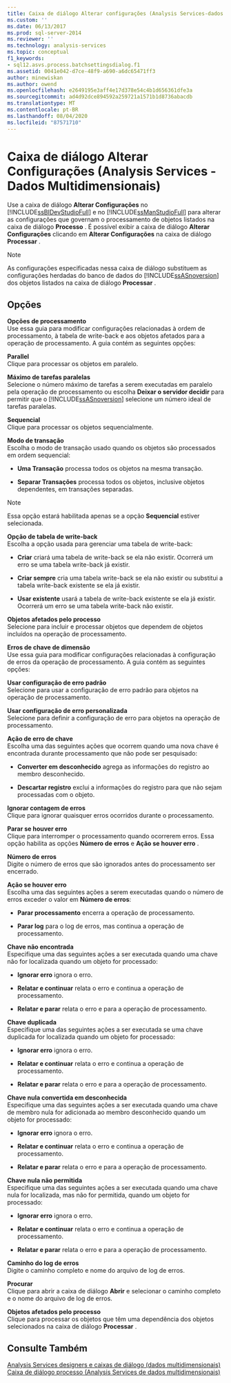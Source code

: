 ```yaml
---
title: Caixa de diálogo Alterar configurações (Analysis Services-dados multidimensionais) | Microsoft Docs
ms.custom: ''
ms.date: 06/13/2017
ms.prod: sql-server-2014
ms.reviewer: ''
ms.technology: analysis-services
ms.topic: conceptual
f1_keywords:
- sql12.asvs.process.batchsettingsdialog.f1
ms.assetid: 0041e042-d7ce-48f9-a690-a6dc65471ff3
author: minewiskan
ms.author: owend
ms.openlocfilehash: e2649195e3aff4e17d378e54c4b1d656361dfe3a
ms.sourcegitcommit: ad4d92dce894592a259721a1571b1d8736abacdb
ms.translationtype: MT
ms.contentlocale: pt-BR
ms.lasthandoff: 08/04/2020
ms.locfileid: "87571710"
---
```

# <a name="change-settings-dialog-box-analysis-services---multidimensional-data"></a>Caixa de diálogo Alterar Configurações (Analysis Services - Dados Multidimensionais)
  Use a caixa de diálogo **Alterar Configurações** no [!INCLUDE[ssBIDevStudioFull](../includes/ssbidevstudiofull-md.md)] e no [!INCLUDE[ssManStudioFull](../includes/ssmanstudiofull-md.md)] para alterar as configurações que governam o processamento de objetos listados na caixa de diálogo **Processo** . É possível exibir a caixa de diálogo **Alterar Configurações** clicando em **Alterar Configurações** na caixa de diálogo **Processar** .  
  
> [!NOTE]  
>   As configurações especificadas nessa caixa de diálogo substituem as configurações herdadas do banco de dados do [!INCLUDE[ssASnoversion](../includes/ssasnoversion-md.md)] dos objetos listados na caixa de diálogo **Processar** .  
  
## <a name="options"></a>Opções  
 **Opções de processamento**  
 Use essa guia para modificar configurações relacionadas à ordem de processamento, à tabela de write-back e aos objetos afetados para a operação de processamento. A guia contém as seguintes opções:  
  
 **Parallel**  
 Clique para processar os objetos em paralelo.  
  
 **Máximo de tarefas paralelas**  
 Selecione o número máximo de tarefas a serem executadas em paralelo pela operação de processamento ou escolha **Deixar o servidor decidir** para permitir que o [!INCLUDE[ssASnoversion](../includes/ssasnoversion-md.md)] selecione um número ideal de tarefas paralelas.  
  
 **Sequencial**  
 Clique para processar os objetos sequencialmente.  
  
 **Modo de transação**  
 Escolha o modo de transação usado quando os objetos são processados em ordem sequencial:  
  
-   **Uma Transação** processa todos os objetos na mesma transação.  
  
-   **Separar Transações** processa todos os objetos, inclusive objetos dependentes, em transações separadas.  
  
> [!NOTE]  
>   Essa opção estará habilitada apenas se a opção **Sequencial** estiver selecionada.  
  
 **Opção de tabela de write-back**  
 Escolha a opção usada para gerenciar uma tabela de write-back:  
  
-   **Criar** criará uma tabela de write-back se ela não existir. Ocorrerá um erro se uma tabela write-back já existir.  
  
-   **Criar sempre** cria uma tabela write-back se ela não existir ou substitui a tabela write-back existente se ela já existir.  
  
-   **Usar existente** usará a tabela de write-back existente se ela já existir. Ocorrerá um erro se uma tabela write-back não existir.  
  
 **Objetos afetados pelo processo**  
 Selecione para incluir e processar objetos que dependem de objetos incluídos na operação de processamento.  
  
 **Erros de chave de dimensão**  
 Use essa guia para modificar configurações relacionadas à configuração de erros da operação de processamento. A guia contém as seguintes opções:  
  
 **Usar configuração de erro padrão**  
 Selecione para usar a configuração de erro padrão para objetos na operação de processamento.  
  
 **Usar configuração de erro personalizada**  
 Selecione para definir a configuração de erro para objetos na operação de processamento.  
  
 **Ação de erro de chave**  
 Escolha uma das seguintes ações que ocorrem quando uma nova chave é encontrada durante processamento que não pode ser pesquisado:  
  
-   **Converter em desconhecido** agrega as informações do registro ao membro desconhecido.  
  
-   **Descartar registro** exclui a informações do registro para que não sejam processadas com o objeto.  
  
 **Ignorar contagem de erros**  
 Clique para ignorar quaisquer erros ocorridos durante o processamento.  
  
 **Parar se houver erro**  
 Clique para interromper o processamento quando ocorrerem erros. Essa opção habilita as opções **Número de erros** e **Ação se houver erro** .  
  
 **Número de erros**  
 Digite o número de erros que são ignorados antes do processamento ser encerrado.  
  
 **Ação se houver erro**  
 Escolha uma das seguintes ações a serem executadas quando o número de erros exceder o valor em **Número de erros**:  
  
-   **Parar processamento** encerra a operação de processamento.  
  
-   **Parar log** para o log de erros, mas continua a operação de processamento.  
  
 **Chave não encontrada**  
 Especifique uma das seguintes ações a ser executada quando uma chave não for localizada quando um objeto for processado:  
  
-   **Ignorar erro** ignora o erro.  
  
-   **Relatar e continuar** relata o erro e continua a operação de processamento.  
  
-   **Relatar e parar** relata o erro e para a operação de processamento.  
  
 **Chave duplicada**  
 Especifique uma das seguintes ações a ser executada se uma chave duplicada for localizada quando um objeto for processado:  
  
-   **Ignorar erro** ignora o erro.  
  
-   **Relatar e continuar** relata o erro e continua a operação de processamento.  
  
-   **Relatar e parar** relata o erro e para a operação de processamento.  
  
 **Chave nula convertida em desconhecida**  
 Especifique uma das seguintes ações a ser executada quando uma chave de membro nula for adicionada ao membro desconhecido quando um objeto for processado:  
  
-   **Ignorar erro** ignora o erro.  
  
-   **Relatar e continuar** relata o erro e continua a operação de processamento.  
  
-   **Relatar e parar** relata o erro e para a operação de processamento.  
  
 **Chave nula não permitida**  
 Especifique uma das seguintes ações a ser executada quando uma chave nula for localizada, mas não for permitida, quando um objeto for processado:  
  
-   **Ignorar erro** ignora o erro.  
  
-   **Relatar e continuar** relata o erro e continua a operação de processamento.  
  
-   **Relatar e parar** relata o erro e para a operação de processamento.  
  
 **Caminho do log de erros**  
 Digite o caminho completo e nome do arquivo de log de erros.  
  
 **Procurar**  
 Clique para abrir a caixa de diálogo **Abrir** e selecionar o caminho completo e o nome do arquivo de log de erros.  
  
 **Objetos afetados pelo processo**  
 Clique para processar os objetos que têm uma dependência dos objetos selecionados na caixa de diálogo **Processar** .  
  
## <a name="see-also"></a>Consulte Também  
 [Analysis Services designers e caixas de diálogo &#40;dados multidimensionais&#41;](analysis-services-designers-and-dialog-boxes-multidimensional-data.md)   
 [Caixa de diálogo processo &#40;Analysis Services de dados multidimensionais&#41;](process-dialog-box-analysis-services-multidimensional-data.md)  
  
  
